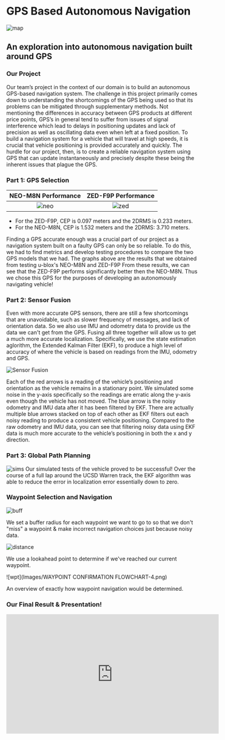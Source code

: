 # GPS Based Autonomous Navigation

![map](Images/snazzy-image.png)

## An exploration into autonomous navigation built around GPS

### Our Project 

Our team’s project in the context of our domain is to build an autonomous GPS-based navigation system. The challenge in this project primarily comes down to understanding the shortcomings of the GPS being used so that its problems can be mitigated through supplementary methods. Not mentioning the differences in accuracy between GPS products at different price points, GPS’s in general tend to suffer from issues of signal interference which lead to delays in positioning updates and lack of precision as well as oscillating data even when left at a fixed position. To build a navigation system for a vehicle that will travel at high speeds, it is crucial that vehicle positioning is provided accurately and quickly. The hurdle for our project, then, is to create a reliable navigation system using GPS that can update instantaneously and precisely despite these being the inherent issues that plague the GPS.

### Part 1: GPS Selection

NEO-M8N Performance            |  ZED-F9P Performance
:-------------------------:|:-------------------------:
![neo](Images/neo_m8n_cep_2drms.png)  |  ![zed](Images/zed_f9p_park_cep_2drms.png)

- For the ZED-F9P, CEP is 0.097 meters and the 2DRMS is 0.233 meters.
- For the NEO-M8N, CEP is 1.532 meters and the 2DRMS: 3.710 meters.


Finding a GPS accurate enough was a crucial part of our project as a navigation system built on a faulty GPS can only be so reliable. 
To do this, we had to find metrics and develop testing procedures to compare the two GPS models that we had. The graphs above are the 
results that we obtained from testing u-blox's NEO-M8N and ZED-F9P From these results, we can see that the ZED-F9P performs significantly 
better then the NEO-M8N. Thus we chose this GPS for the purposes of developing an autonomously navigating vehicle! 

### Part 2: Sensor Fusion
 
Even with more accurate GPS sensors, there are still a few shortcomings that are unavoidable, such as slower frequency of messages, and 
lack of orientation data. So we also use IMU and odometry data to provide us the data we can't get from the GPS. Fusing all three together
will allow us to get a much more accurate localization. Specifically, we use the state estimation aglorithm, the Extended Kalman Filter (EKF), 
to produce a high level of accuracy of where the vehicle is based on readings from the IMU, odometry and GPS.

![Sensor Fusion](Images/Sensor_Fusion.png)

Each of the red arrows is a reading of the vehicle’s positioning and orientation as the vehicle remains in a stationary point. 
We simulated some noise in the y-axis specifically so the readings are erratic along the y-axis even though the vehicle has not moved. 
The blue arrow is the noisy odometry and IMU data after it has been filtered by EKF. There are actually multiple blue arrows stacked 
on top of each other as EKF filters out each noisy reading to produce a consistent vehicle positioning. Compared to the raw odometry
and IMU data, you can see that filtering noisy data using EKF data is much more accurate to the vehicle’s positioning in both the x and y direction. 

### Part 3: Global Path Planning
![sims](Images/ground_truth_vs_estimated.png)
Our simulated tests of the vehicle proved to be successful! Over the course of a full lap around the UCSD Warren track, the EKF algorithm was able to reduce the error in localization error essentially down to zero. 

### Waypoint Selection and Navigation

![buff](Images/BUFFER_RADIUS_DIAGRAM.png)

We set a buffer radius for each waypoint we want to go to so that we don't "miss" a waypoint & make incorrect navigation choices just because noisy data. 

![distance](Images/DISTANCE_CALUCLATION.png)

We use a lookahead point to determine if we've reached our current waypoint. 

![wpt](Images/WAYPOINT CONFIRMATION FLOWCHART-4.png)

An overview of exactly how waypoint navigation would be determined. 

### Our Final Result & Presentation!

<iframe width="560" height="315" src="https://www.youtube.com/embed/DJktMnLdI_I" frameborder="0" allow="accelerometer; autoplay; clipboard-write; encrypted-media; gyroscope; picture-in-picture" allowfullscreen></iframe>



